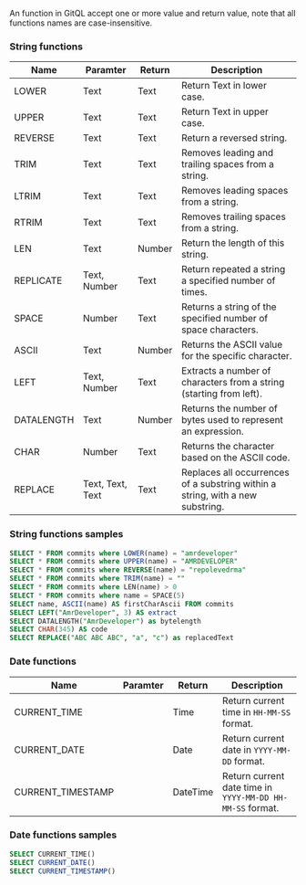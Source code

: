An function in GitQL accept one or more value and return value,
note that all functions names are case-insensitive.

### String functions

| Name       | Paramter     | Return | Description                                                         |
| ---------- | ------------ | ------ | ------------------------------------------------------------------- |
| LOWER      | Text         | Text   | Return Text in lower case.                                          |
| UPPER      | Text         | Text   | Return Text in upper case.                                          |
| REVERSE    | Text         | Text   | Return a reversed string.                                           |
| TRIM       | Text         | Text   | Removes leading and trailing spaces from a string.                  |
| LTRIM      | Text         | Text   | Removes leading spaces from a string.                               |
| RTRIM      | Text         | Text   | Removes trailing spaces from a string.                              |
| LEN        | Text         | Number | Return the length of this string.                                   |
| REPLICATE  | Text, Number | Text   | Return repeated a string a specified number of times.               |
| SPACE      | Number       | Text   | Returns a string of the specified number of space characters.       |
| ASCII      | Text         | Number | Returns the ASCII value for the specific character.                 |
| LEFT       | Text, Number | Text   | Extracts a number of characters from a string (starting from left). |
| DATALENGTH | Text         | Number | Returns the number of bytes used to represent an expression.        |
| CHAR       | Number       | Text   | Returns the character based on the ASCII code.                      |
| REPLACE    | Text, Text, Text | Text  | Replaces all occurrences of a substring within a string, with a new substring. |

### String functions samples

```sql
SELECT * FROM commits where LOWER(name) = "amrdeveloper"
SELECT * FROM commits where UPPER(name) = "AMRDEVELOPER"
SELECT * FROM commits where REVERSE(name) = "repolevedrma"
SELECT * FROM commits where TRIM(name) = ""
SELECT * FROM commits where LEN(name) > 0
SELECT * FROM commits where name = SPACE(5)
SELECT name, ASCII(name) AS firstCharAscii FROM commits
SELECT LEFT("AmrDeveloper", 3) AS extract
SELECT DATALENGTH("AmrDeveloper") as bytelength
SELECT CHAR(345) AS code
SELECT REPLACE("ABC ABC ABC", "a", "c") as replacedText
```

### Date functions

| Name              | Paramter | Return   | Description                                               |
| ----------------- | -------- | -------- | --------------------------------------------------------- |
| CURRENT_TIME      |          | Time     | Return current time in `HH-MM-SS` format.                 |
| CURRENT_DATE      |          | Date     | Return current date in `YYYY-MM-DD` format.               |
| CURRENT_TIMESTAMP |          | DateTime | Return current date time in `YYYY-MM-DD HH-MM-SS` format. |


### Date functions samples

```sql
SELECT CURRENT_TIME()
SELECT CURRENT_DATE()
SELECT CURRENT_TIMESTAMP()
```